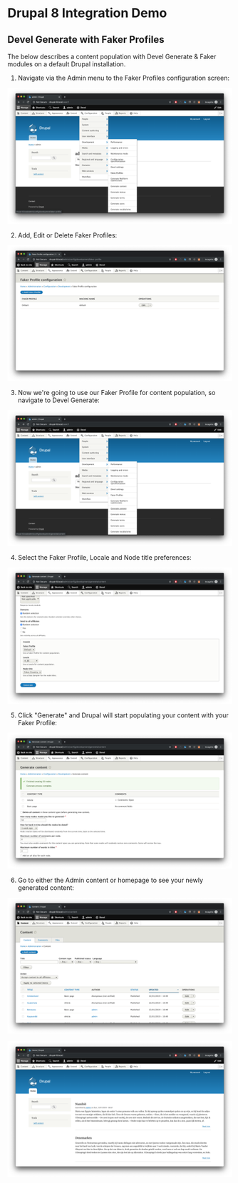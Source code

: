 # Drupal 8 Integration Demo

## Devel Generate with Faker Profiles

The below describes a content population with Devel Generate & Faker modules on a default Drupal installation.

1. Navigate via the Admin menu to the Faker Profiles configuration screen:

![Admin menu link Faker Profiles](/screens/admin-menu-link-faker-profiles.png)

2. Add, Edit or Delete Faker Profiles:

![Manage Faker Profiles](/screens/manage-faker-profiles.png)

3. Now we're going to use our Faker Profile for content population, so navigate to Devel Generate:

![Admin menu link Devel Generate](/screens/admin-menu-link-devel-generate-faker.png)

4. Select the Faker Profile, Locale and Node title preferences:

![Admin menu link Devel Generate](/screens/devel-generate-faker.png)

5. Click "Generate" and Drupal will start populating your content with your Faker Profile:

![Admin menu link Devel Generate](/screens/devel-generate-faker-completion.png)

6. Go to either the Admin content or homepage to see your newly generated content:

![Admin menu link Devel Generate](/screens/admin-content-overview-faker.png)

![Admin menu link Devel Generate](/screens/content-overview-faker.png)
